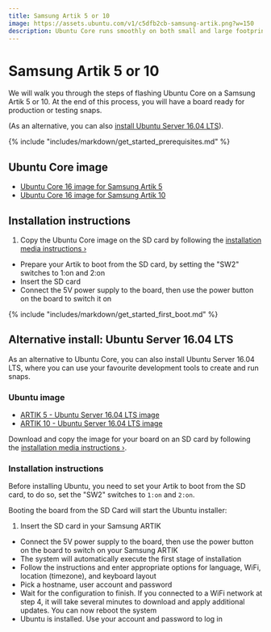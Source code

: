 ```yaml
---
title: Samsung Artik 5 or 10
image: https://assets.ubuntu.com/v1/c5dfb2cb-samsung-artik.png?w=150
description: Ubuntu Core runs smoothly on both small and large footprint boards.
---
```


# Samsung Artik 5 or 10

We will walk you through the steps of flashing Ubuntu Core on a Samsung Artik 5 or 10. At the end of this process, you will have a board ready for production or testing snaps.

(As an alternative, you can also [install Ubuntu Server 16.04 LTS](#alternative-install:-ubuntu-server-16.04-lts)).

{% include "includes/markdown/get_started_prerequisites.md" %}

## Ubuntu Core image

 * [Ubuntu Core 16 image for Samsung Artik 5](http://people.canonical.com/~platform/snappy/artik/uc-series16-final-image/artik5.img.xz)
 * [Ubuntu Core 16 image for Samsung Artik 10](http://people.canonical.com/~platform/snappy/artik/uc-series16-final-image/artik10.img.xz)

## Installation instructions

 1. Copy the Ubuntu Core image on the SD card by following the [installation media instructions&nbsp;&rsaquo;](/core/get-started/installation-medias)
 * Prepare your Artik to boot from the SD card, by setting the "SW2" switches to 1:on and 2:on
 * Insert the SD card
 * Connect the 5V power supply to the board, then use the power button on the board to switch it on

{% include "includes/markdown/get_started_first_boot.md" %}

## Alternative install: Ubuntu Server 16.04 LTS

As an alternative to Ubuntu Core, you can also install Ubuntu Server 16.04 LTS, where you can use your favourite development tools to create and run snaps.

### Ubuntu image

* [ARTIK 5 - Ubuntu Server 16.04 LTS image](http://people.canonical.com/~platform/snappy/artik/archive/artik5-ubuntu-server.img.tar.xz)
* [ARTIK 10 - Ubuntu Server 16.04 LTS image](http://people.canonical.com/~platform/snappy/artik/archive/artik10-ubuntu-server.img.tar.xz)

Download and copy the image for your board on an SD card by following the [installation media instructions&nbsp;&rsaquo;](/core/get-started/installation-medias).

### Installation instructions

Before installing Ubuntu, you need to set your Artik to boot from the SD card, to do so, set the "SW2" switches to `1:on` and `2:on`.

Booting the board from the SD Card will start the Ubuntu installer:

1. Insert the SD card in your Samsung ARTIK
* Connect the 5V power supply to the board, then use the power button on the board to switch on your Samsung ARTIK
* The system will automatically execute the first stage of installation
* Follow the instructions and enter appropriate options for language, WiFi, location (timezone), and keyboard layout
* Pick a hostname, user account and password
* Wait for the configuration to finish. If you connected to a WiFi network at step 4, it will take several minutes to download and apply additional updates. You can now reboot the system
* Ubuntu is installed. Use your account and password to log in
